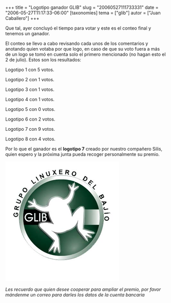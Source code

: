 +++
title = "Logotipo ganador GLIB"
slug = "20060527111733331"
date = "2006-05-27T11:17:33-06:00"
[taxonomies]
tema = ["glib"]
autor = ["Juan Caballero"]
+++

Que tal, ayer concluyó el tiempo para votar y este es el conteo final y
tenemos un ganador.

<!-- more -->
El conteo se llevo a cabo revisando cada unos de los comentarios y
anotando quien votaba por que logo, en caso de que su voto fuera a más
de un logo se tomó en cuenta solo el primero mencionado (no hagan esto
el 2 de julio). Estos son los resultados:

Logotipo 1 con 5 votos.

Logotipo 2 con 1 votos.

Logotipo 3 con 1 votos.

Logotipo 4 con 1 votos.

Logotipo 5 con 0 votos.

Logotipo 6 con 2 votos.

Logotipo 7 con 9 votos.

Logotipo 8 con 4 votos.

Por lo que el ganador es el **logotipo 7** creado por nuestro compañero
Silis, quien espero y la próxima junta pueda recoger personalmente su
premio.

![Logotipo ganador](20060527111733331_1_original.jpg)

*Les recuerdo que quien desee cooperar para ampliar el premio, por favor
mándenme un correo para darles los datos de la cuenta bancaria*
